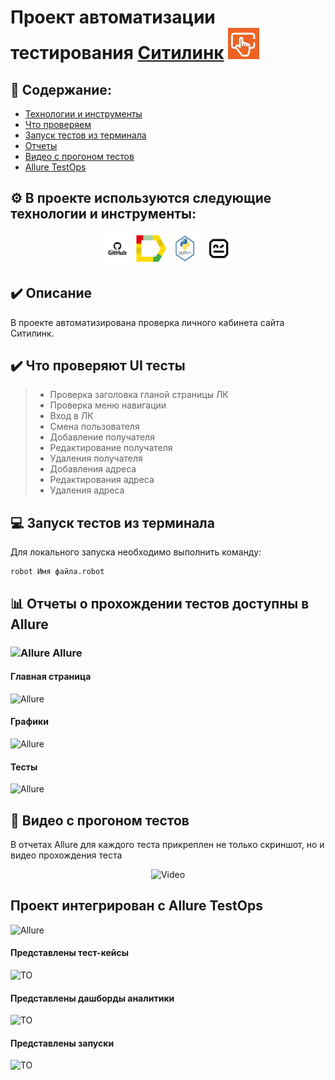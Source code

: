 # Проект автоматизации тестирования  <a target="_blank" href="https://citilink.ru/">Ситилинк</a> <img src="img/citi.jpeg" width="50" height="50"  alt="citi"/>

## :open_book: Содержание:
- [Технологии и инструменты](#gear-в-проекте-используются-следующие-технологии-и-инструменты)
- [Что проверяем](#heavy_check_mark-что-проверяем)
- [Запуск тестов из терминала](#computer-запуск-тестов-из-терминала)
- [Отчеты](#bar_chart-отчеты-о-прохождении-тестов-доступны-в-allure)
- [Видео с прогоном тестов](#movie_camera-видео-с-прогоном-тестов)
- [Allure TestOps](#-проект-интегрирован-с-allure-testOps)

## :gear: В проекте используются следующие технологии и инструменты:

<p align="center">
<img src="img/git.webp" width="50" height="50"  alt="git"/>
<img src="img/allure.jpeg" width="50" height="50"  alt="Allure"/>
<img src="img/py2.jpeg" width="50" height="50"  alt="python"/>
<img src="img/robo.jpeg"   width="50" height="50"  alt="robo"/>
</p>

## :heavy_check_mark: Описание
В проекте автоматизирована проверка личного кабинета сайта Ситилинк. 

## :heavy_check_mark: Что проверяют UI тесты

> - Проверка заголовка гланой страницы ЛК
> - Проверка меню навигации 
> - Вход в ЛК
> - Смена пользователя
> - Добавление получателя 
> - Редактирование получателя 
> - Удаления получателя 
> - Добавления адреса 
> - Редактирования адреса
> - Удаления адреса




## :computer: Запуск тестов из терминала

Для локального запуска необходимо выполнить команду:
```
robot Имя файла.robot
```

## :bar_chart: Отчеты о прохождении тестов доступны в Allure

### <img width="3%" title="Allure" src="img/logo/Allure.svg"> Allure

#### Главная страница

<img src="img/screen/AllureMain.jpg" alt="Allure"/>

#### Графики

<img src="img/screen/AllureGraph.jpg" alt="Allure"/>

#### Тесты

<img src="img/screen/AllureTests.jpg" alt="Allure"/>


## :movie_camera: Видео с прогоном тестов

В отчетах Allure для каждого теста прикреплен не только скриншот, но и видео прохождения теста

<p align="center">
  <img title="Video" src="img/gif/test.gif">
</p>

## Проект интегрирован с Allure TestOps
<img width="3%" title="Allure" src="img/logo/Allure_TO.svg"> 

#### Представлены тест-кейсы

<img src="img/screen/TOTest.jpg" alt="TO"/>

#### Представлены дашборды аналитики

<img src="img/screen/TODash.jpg" alt="TO"/>

#### Представлены запуски

<img src="img/screen/TOLaunch.jpg" alt="TO"/>

